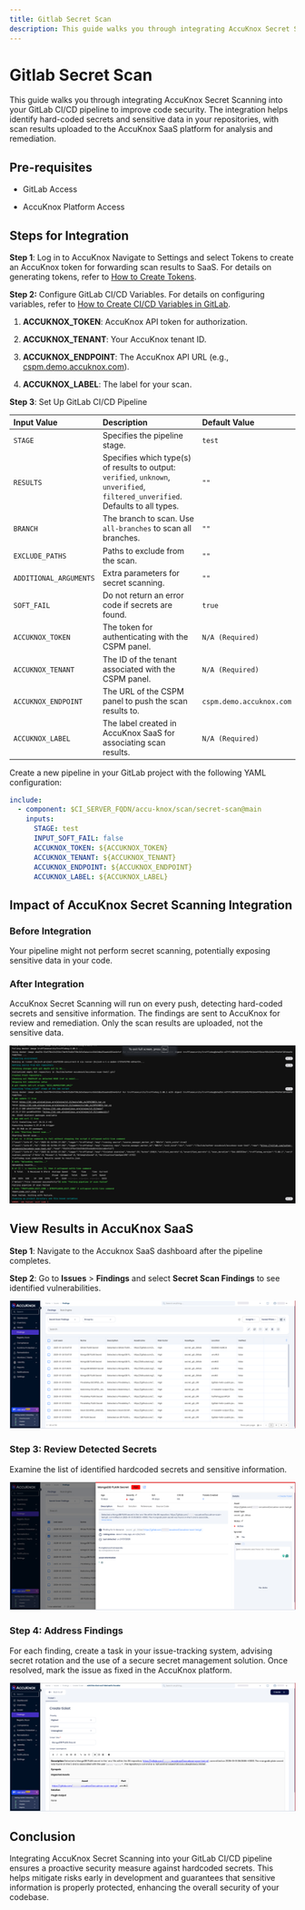 ```yaml
---
title: Gitlab Secret Scan
description: This guide walks you through integrating AccuKnox Secret Scanning into your GitLab CI/CD pipeline to improve code security. The integration helps identify hard-coded secrets and sensitive data in your repositories, with scan results uploaded to the AccuKnox SaaS platform for analysis and remediation.
---
```


# Gitlab Secret Scan

This guide walks you through integrating AccuKnox Secret Scanning into your GitLab CI/CD pipeline to improve code security. The integration helps identify hard-coded secrets and sensitive data in your repositories, with scan results uploaded to the AccuKnox SaaS platform for analysis and remediation.

## Pre-requisites

- GitLab Access

- AccuKnox Platform Access

## Steps for Integration

**Step 1**: Log in to AccuKnox Navigate to Settings and select Tokens to create an AccuKnox token for forwarding scan results to SaaS. For details on generating tokens, refer to [How to Create Tokens](https://help.accuknox.com/how-to/how-to-create-tokens/?h=token "https://help.accuknox.com/how-to/how-to-create-tokens/?h=token").

**Step 2:** Configure GitLab CI/CD Variables. For details on configuring variables, refer to [How to Create CI/CD Variables in GitLab](https://docs.gitlab.com/ee/ci/variables/ "https://docs.gitlab.com/ee/ci/variables/").

1.  **ACCUKNOX_TOKEN**: AccuKnox API token for authorization.

2.  **ACCUKNOX_TENANT**: Your AccuKnox tenant ID.

3.  **ACCUKNOX_ENDPOINT**: The AccuKnox API URL (e.g., [cspm.demo.accuknox.com](http://cspm.demo.accuknox.com/ "http://cspm.demo.accuknox.com/")).

4.  **ACCUKNOX_LABEL**: The label for your scan.

**Step 3**: Set Up GitLab CI/CD Pipeline

| Input Value          | Description                                                                 | Default Value            |
| :------------------- | :-------------------------------------------------------------------------- | :----------------------- |
| `STAGE`              | Specifies the pipeline stage.                                               | `test`                   |
| `RESULTS`            | Specifies which type(s) of results to output: `verified`, `unknown`, `unverified`, `filtered_unverified`. Defaults to all types. | `""`                     |
| `BRANCH`             | The branch to scan. Use `all-branches` to scan all branches.                | `""`                     |
| `EXCLUDE_PATHS`      | Paths to exclude from the scan.                                             | `""`                     |
| `ADDITIONAL_ARGUMENTS` | Extra parameters for secret scanning.                                       | `""`                     |
| `SOFT_FAIL`          | Do not return an error code if secrets are found.                           | `true`                   |
| `ACCUKNOX_TOKEN`     | The token for authenticating with the CSPM panel.                           | `N/A (Required)`         |
| `ACCUKNOX_TENANT`    | The ID of the tenant associated with the CSPM panel.                        | `N/A (Required)`         |
| `ACCUKNOX_ENDPOINT`  | The URL of the CSPM panel to push the scan results to.                      | `cspm.demo.accuknox.com` |
| `ACCUKNOX_LABEL`     | The label created in AccuKnox SaaS for associating scan results.            | `N/A (Required)`         |

Create a new pipeline in your GitLab project with the following YAML configuration:

```yaml
include:
  - component: $CI_SERVER_FQDN/accu-knox/scan/secret-scan@main
    inputs:
      STAGE: test
      INPUT_SOFT_FAIL: false
      ACCUKNOX_TOKEN: ${ACCUKNOX_TOKEN}
      ACCUKNOX_TENANT: ${ACCUKNOX_TENANT}
      ACCUKNOX_ENDPOINT: ${ACCUKNOX_ENDPOINT}
      ACCUKNOX_LABEL: ${ACCUKNOX_LABEL}
```

## Impact of AccuKnox Secret Scanning Integration

### Before Integration

Your pipeline might not perform secret scanning, potentially exposing sensitive data in your code.

### After Integration

AccuKnox Secret Scanning will run on every push, detecting hard-coded secrets and sensitive information. The findings are sent to AccuKnox for review and remediation. Only the scan results are uploaded, not the sensitive data.

![image-20250124-052140.png](./images/gitlab-secret-scan/1.png)

## View Results in AccuKnox SaaS

**Step 1**: Navigate to the Accuknox SaaS dashboard after the pipeline completes.

**Step 2**: Go to **Issues** > **Findings** and select **Secret Scan Findings** to see identified vulnerabilities.

![image-20250124-051924.png](./images/gitlab-secret-scan/2.png)

### Step 3: Review Detected Secrets

Examine the list of identified hardcoded secrets and sensitive information.

![image-20250124-052055.png](./images/gitlab-secret-scan/3.png)

### Step 4: Address Findings

For each finding, create a task in your issue-tracking system, advising secret rotation and the use of a secure secret management solution. Once resolved, mark the issue as fixed in the AccuKnox platform.

![image-20250124-052320.png](./images/gitlab-secret-scan/4.png)

## Conclusion

Integrating AccuKnox Secret Scanning into your GitLab CI/CD pipeline ensures a proactive security measure against hardcoded secrets. This helps mitigate risks early in development and guarantees that sensitive information is properly protected, enhancing the overall security of your codebase.

